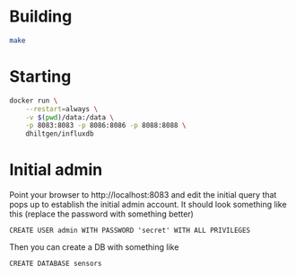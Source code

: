 # Building

```bash
make
```

# Starting

```bash
docker run \
    --restart=always \
    -v $(pwd)/data:/data \
    -p 8083:8083 -p 8086:8086 -p 8088:8088 \
    dhiltgen/influxdb
```

# Initial admin

Point your browser to http://localhost:8083 and edit the initial query
that pops up to establish the initial admin account.  It should look
something like this (replace the password with something better)

`CREATE USER admin WITH PASSWORD 'secret' WITH ALL PRIVILEGES`

Then you can create a DB with something like

`CREATE DATABASE sensors`

